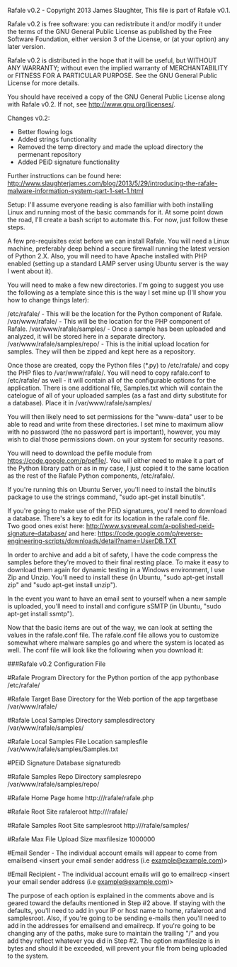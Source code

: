 Rafale v0.2 - Copyright 2013 James Slaughter, This file is part of Rafale v0.1.

Rafale v0.2 is free software: you can redistribute it and/or modify it under the terms of the GNU General Public License as published by the Free Software Foundation, either version 3 of the License, 
or (at your option) any later version.

Rafale v0.2 is distributed in the hope that it will be useful, but WITHOUT ANY WARRANTY; without even the implied warranty of MERCHANTABILITY or FITNESS FOR A PARTICULAR PURPOSE. See the GNU General 
Public License for more details.

You should have received a copy of the GNU General Public License along with Rafale v0.2. If not, see http://www.gnu.org/licenses/.

Changes v0.2:
- Better flowing logs
- Added strings functionality
- Removed the temp directory and made the upload directory the permenant repository
- Added PEiD signature functionality

Further instructions can be found here: http://www.slaughterjames.com/blog/2013/5/29/introducing-the-rafale-malware-information-system-part-1-set-1.html

Setup: I'll assume everyone reading is also familliar with both installing Linux and running most of the basic commands for it. At some point down the road, I'll create a bash script to automate this. 
For now, just follow these steps.

A few pre-requisites exist before we can install Rafale. You will need a Linux machine, preferably deep behind a secure firewall running the latest version of Python 2.X. Also, you will need to have Apache
installed with PHP enabled (setting up a standard LAMP server using Ubuntu server is the way I went about it).

You will need to make a few new directories. I'm going to suggest you use the following as a template since this is the way I set mine up (I'll show you how to change things later):

/etc/rafale/ - This will be the location for the Python component of Rafale.
/var/www/rafale/ - This will be the location for the PHP component of Rafale.
/var/www/rafale/samples/ - Once a sample has been uploaded and analyzed, it will be stored here in a separate directory.
/var/www/rafale/samples/repo/ - This is the initial upload location for samples.  They will then be zipped and kept here as a repository.

Once those are created, copy the Python files (*.py) to /etc/rafale/ and copy the PHP files to /var/www/rafale/. You will need to copy rafale.conf to /etc/rafale/ as well - it will contain all of the 
configurable options for the application. There is one additional file, Samples.txt which will contain the catelogue of all of your uploaded samples (as a fast and dirty substitute for a database). 
Place it in /var/www/rafale/samples/

You will then likely need to set permissions for the "www-data" user to be able to read and write from these directories. I set mine to maximum allow with no password (the no password part is important), 
however, you may wish to dial those permissions down. on your system for security reasons.

You will need to download the pefile module from https://code.google.com/p/pefile/. You will either need to make it a part of the Python library path or as in my case, I just copied it to the same location 
as the rest of the Rafale Python components, /etc/rafale/.

If you're running this on Ubuntu Server, you'll need to install the binutils package to use the strings command, "sudo apt-get install binutils".

If you're going to make use of the PEiD signatures, you'll need to download a database.  There's a key to edit for its location in the rafale.conf file.  
Two good ones exist here: http://www.sysreveal.com/a-polished-peid-signature-database/ 
and here: https://code.google.com/p/reverse-engineering-scripts/downloads/detail?name=UserDB.TXT

In order to archive and add a bit of safety, I have the code compress the samples before they're moved to their final resting place. To make it easy to download them 
again for dynamic testing in a Windows environment, I use Zip and Unzip. You'll need to install these (in Ubuntu, "sudo apt-get install zip" and "sudo apt-get install 
unzip").

In the event you want to have an email sent to yourself when a new sample is uploaded, you'll need to install and configure sSMTP 
(in Ubuntu, "sudo apt-get install ssmtp").

Now that the basic items are out of the way, we can look at setting the values in the rafale.conf file. The rafale.conf file allows you to customize somewhat where 
malware samples go and where the system is located as well. The conf file will look like the following when you download it:

###Rafale v0.2 Configuration File

#Rafale Program Directory for the Python portion of the app
pythonbase /etc/rafale/

#Rafale Target Base Directory for the Web portion of the app
targetbase /var/www/rafale/

#Rafale Local Samples Directory
samplesdirectory /var/www/rafale/samples/

#Rafale Local Samples File Location
samplesfile /var/www/rafale/samples/Samples.txt

#PEiD Signature Database
signaturedb <signature db>

#Rafale Samples Repo Directory
samplesrepo /var/www/rafale/samples/repo/

#Rafale Home Page
home http://<insert your IP here>/rafale/rafale.php

#Rafale Root Site
rafaleroot http://<insert your IP here>/rafale/

#Rafale Samples Root Site
samplesroot http://<insert your IP here>/rafale/samples/

#Rafale Max File Upload Size
maxfilesize 1000000

#Email Sender - The individual account emails will appear to come from
emailsend <insert your email sender address (i.e example@example.com)>

#Email Recipient - The individual account emails will go to 
emailrecp <insert your email sender address (i.e example@example.com)>

The purpose of each option is explained in the comments above and is geared toward the defaults mentioned in Step #2 above. If staying with the defaults, you'll need to 
add in your IP or host name to home, rafaleroot and samplesroot. Also, if you're going to be sending e-mails then you'll need to add in the addresses for emailsend and 
emailrecp. If you're going to be changing any of the paths, make sure to maintain the trailing "/" and you add they reflect whatever you did in Step #2. The option 
maxfilesize is in bytes and should it be exceeded, will prevent your file from being uploaded to the system.
